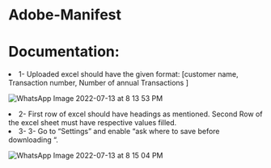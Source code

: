 # Adobe-Manifest
<h1>Documentation:</h1>
<li>1-	Uploaded excel should have the given format:
[customer name, Transaction number, Number of annual Transactions ]
</li>

![WhatsApp Image 2022-07-13 at 8 13 53 PM](https://user-images.githubusercontent.com/57625428/178766097-f7bceb9d-557e-470f-ad9d-6972bff7055f.jpeg)
 <li>2-	First row of excel should have headings as mentioned. Second Row of the excel sheet must have respective values filled.</li>
 
 <li> 3- 3-	Go to “Settings” and  enable “ask where to save before downloading “. </li>
 
![WhatsApp Image 2022-07-13 at 8 15 04 PM](https://user-images.githubusercontent.com/57625428/178766371-8f0d5a7e-f753-4602-a678-cd9d5d4094de.jpeg)
